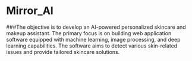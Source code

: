 # Mirror_AI
###The objective is to develop an AI-powered personalized skincare and makeup assistant. The primary focus is on building web application software equipped with machine learning, image processing, and deep learning capabilities. The software aims to detect various skin-related issues and provide tailored skincare solutions.
